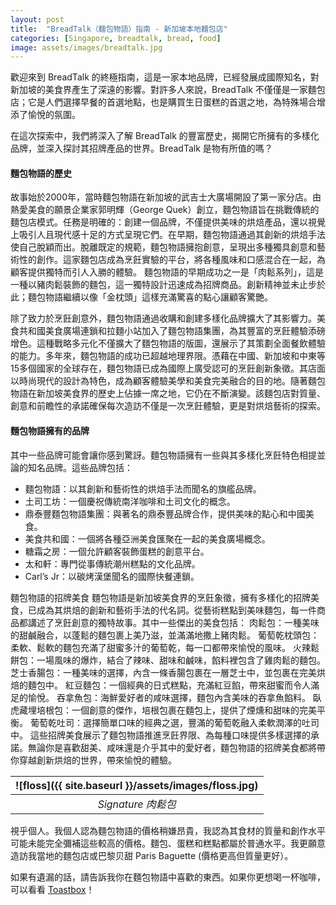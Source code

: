 ```yaml
---
layout: post
title:  "BreadTalk（麵包物語）指南 - 新加坡本地麵包店"
categories: [Singapore, breadtalk, bread, food]
image: assets/images/breadtalk.jpg
---
```

歡迎來到 BreadTalk 的終極指南，這是一家本地品牌，已經發展成國際知名，對新加坡的美食界產生了深遠的影響。對許多人來說，BreadTalk 不僅僅是一家麵包店；它是人們選擇早餐的首選地點，也是購買生日蛋糕的首選之地，為特殊場合增添了愉悅的氛圍。

在這次探索中，我們將深入了解 BreadTalk 的豐富歷史，揭開它所擁有的多樣化品牌，並深入探討其招牌產品的世界。BreadTalk 是物有所值的嗎？

#### 麵包物語的歷史
故事始於2000年，當時麵包物語在新加坡的武吉士大廣場開設了第一家分店。由熱愛美食的願景企業家郭明輝（George Quek）創立，麵包物語旨在挑戰傳統的麵包店模式。任務是明確的：創建一個品牌，不僅提供美味的烘焙產品，還以視覺上吸引人且現代感十足的方式呈現它們。在早期，麵包物語通過其創新的烘焙手法使自己脫穎而出。脫離既定的規範，麵包物語擁抱創意，呈現出多種獨具創意和藝術性的創作。這家麵包店成為烹飪實驗的平台，將各種風味和口感混合在一起，為顧客提供獨特而引人入勝的體驗。
麵包物語的早期成功之一是「肉鬆系列」，這是一種以豬肉鬆裝飾的麵包，這一獨特設計迅速成為招牌商品。創新精神並未止步於此；麵包物語繼續以像「金枕頭」這樣充滿驚喜的點心讓顧客驚艷。

除了致力於烹飪創意外，麵包物語通過收購和創建多樣化品牌擴大了其影響力。美食共和國美食廣場連鎖和拉麵小站加入了麵包物語集團，為其豐富的烹飪體驗添磅增色。這種戰略多元化不僅擴大了麵包物語的版圖，還展示了其策劃全面餐飲體驗的能力。多年來，麵包物語的成功已超越地理界限。憑藉在中國、新加坡和中東等15多個國家的全球存在，麵包物語已成為國際上廣受認可的烹飪創新象徵。其店面以時尚現代的設計為特色，成為顧客體驗美學和美食完美融合的目的地。隨著麵包物語在新加坡美食界的歷史上佔據一席之地，它仍在不斷演變。該麵包店對質量、創意和前瞻性的承諾確保每次造訪不僅是一次烹飪體驗，更是對烘焙藝術的探索。

#### 麵包物語擁有的品牌
其中一些品牌可能會讓你感到驚訝。麵包物語擁有一些與其多樣化烹飪特色相提並論的知名品牌。這些品牌包括：
+ 麵包物語：以其創新和藝術性的烘焙手法而聞名的旗艦品牌。
+ 土司工坊：一個慶祝傳統南洋咖啡和土司文化的概念。
+ 鼎泰豐麵包物語集團：與著名的鼎泰豐品牌合作，提供美味的點心和中國美食。
+ 美食共和國：一個將各種亞洲美食匯聚在一起的美食廣場概念。
+ 糖霜之房：一個允許顧客裝飾蛋糕的創意平台。
+ 太和軒：專門從事傳統潮州糕點的文化品牌。
+ Carl’s Jr：以碳烤漢堡聞名的國際快餐連鎖。

麵包物語的招牌美食
麵包物語是新加坡美食界的烹飪象徵，擁有多樣化的招牌美食，已成為其烘焙的創新和藝術手法的代名詞。從藝術糕點到美味麵包，每一件商品都講述了烹飪創意的獨特故事。其中一些傑出的美食包括：
肉鬆包：一種美味的甜鹹融合，以蓬鬆的麵包裹上美乃滋，並滿滿地撒上豬肉鬆。
葡萄乾枕頭包：柔軟、鬆軟的麵包充滿了甜蜜多汁的葡萄乾，每一口都帶來愉悅的風味。
火辣鬆餅包：一場風味的爆炸，結合了辣味、甜味和鹹味，餡料裡包含了雞肉鬆的麵包。
芝士香腸包：一種美味的選擇，內含一條香腸包裹在一層芝士中，並包裹在完美烘焙的麵包中。
紅豆麵包：一個經典的日式糕點，充滿紅豆餡，帶來甜蜜而令人滿足的愉悅。
吞拿魚包：海鮮愛好者的咸味選擇，麵包內含美味的吞拿魚餡料。
臥虎藏埋培根包：一個創意的傑作，培根包裹在麵包上，提供了煙燻和甜味的完美平衡。
葡萄乾吐司：選擇簡單口味的經典之選，豐滿的葡萄乾融入柔軟潤澤的吐司中。
這些招牌美食展示了麵包物語推進烹飪界限、為每種口味提供多樣選擇的承諾。無論你是喜歡甜美、咸味還是介乎其中的愛好者，麵包物語的招牌美食都將帶你穿越創新烘焙的世界，帶來愉悅的體驗。

| ![floss]({{ site.baseurl }}/assets/images/floss.jpg)
|:--:| 
|  *Signature 肉鬆包*  |

視乎個人。我個人認為麵包物語的價格稍嫌昂貴，我認為其食材的質量和創作水平可能未能完全彌補這些較高的價格。麵包、蛋糕和糕點都屬於普通水平。我更願意造訪我當地的麵包店或巴黎贝甜 Paris Baguette (價格更高但質量更好）。

如果有遺漏的話，請告訴我你在麵包物語中喜歡的東西。如果你更想喝一杯咖啡，可以看看 [Toastbox](https://fromhktosg.github.io/zh/singapore-breakfast-toastbox/)！
